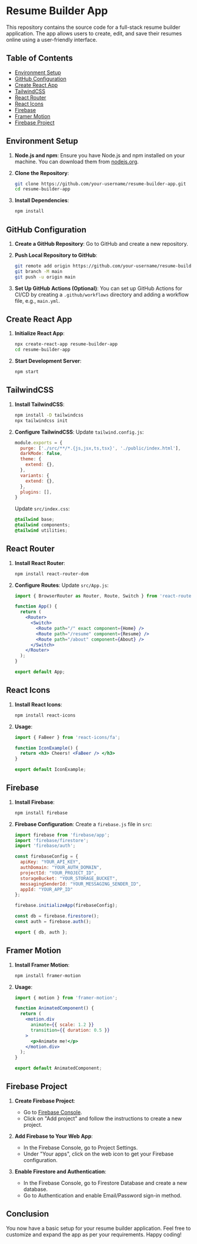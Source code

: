 # Resume Builder App

This repository contains the source code for a full-stack resume builder application. The app allows users to create, edit, and save their resumes online using a user-friendly interface.

## Table of Contents

- [Environment Setup](#environment-setup)
- [GitHub Configuration](#github-configuration)
- [Create React App](#create-react-app)
- [TailwindCSS](#tailwindcss)
- [React Router](#react-router)
- [React Icons](#react-icons)
- [Firebase](#firebase)
- [Framer Motion](#framer-motion)
- [Firebase Project](#firebase-project)

## Environment Setup

1. **Node.js and npm**: Ensure you have Node.js and npm installed on your machine. You can download them from [nodejs.org](https://nodejs.org/).

2. **Clone the Repository**:
    ```bash
    git clone https://github.com/your-username/resume-builder-app.git
    cd resume-builder-app
    ```

3. **Install Dependencies**:
    ```bash
    npm install
    ```

## GitHub Configuration

1. **Create a GitHub Repository**: Go to GitHub and create a new repository.

2. **Push Local Repository to GitHub**:
    ```bash
    git remote add origin https://github.com/your-username/resume-builder-app.git
    git branch -M main
    git push -u origin main
    ```

3. **Set Up GitHub Actions (Optional)**: You can set up GitHub Actions for CI/CD by creating a `.github/workflows` directory and adding a workflow file, e.g., `main.yml`.

## Create React App

1. **Initialize React App**:
    ```bash
    npx create-react-app resume-builder-app
    cd resume-builder-app
    ```

2. **Start Development Server**:
    ```bash
    npm start
    ```

## TailwindCSS

1. **Install TailwindCSS**:
    ```bash
    npm install -D tailwindcss
    npx tailwindcss init
    ```

2. **Configure TailwindCSS**:
    Update `tailwind.config.js`:
    ```js
    module.exports = {
      purge: ['./src/**/*.{js,jsx,ts,tsx}', './public/index.html'],
      darkMode: false,
      theme: {
        extend: {},
      },
      variants: {
        extend: {},
      },
      plugins: [],
    }
    ```

    Update `src/index.css`:
    ```css
    @tailwind base;
    @tailwind components;
    @tailwind utilities;
    ```

## React Router

1. **Install React Router**:
    ```bash
    npm install react-router-dom
    ```

2. **Configure Routes**:
    Update `src/App.js`:
    ```jsx
    import { BrowserRouter as Router, Route, Switch } from 'react-router-dom';

    function App() {
      return (
        <Router>
          <Switch>
            <Route path="/" exact component={Home} />
            <Route path="/resume" component={Resume} />
            <Route path="/about" component={About} />
          </Switch>
        </Router>
      );
    }

    export default App;
    ```

## React Icons

1. **Install React Icons**:
    ```bash
    npm install react-icons
    ```

2. **Usage**:
    ```jsx
    import { FaBeer } from 'react-icons/fa';

    function IconExample() {
      return <h3> Cheers! <FaBeer /> </h3>
    }

    export default IconExample;
    ```

## Firebase

1. **Install Firebase**:
    ```bash
    npm install firebase
    ```

2. **Firebase Configuration**:
    Create a `firebase.js` file in `src`:
    ```js
    import firebase from 'firebase/app';
    import 'firebase/firestore';
    import 'firebase/auth';

    const firebaseConfig = {
      apiKey: "YOUR_API_KEY",
      authDomain: "YOUR_AUTH_DOMAIN",
      projectId: "YOUR_PROJECT_ID",
      storageBucket: "YOUR_STORAGE_BUCKET",
      messagingSenderId: "YOUR_MESSAGING_SENDER_ID",
      appId: "YOUR_APP_ID"
    };

    firebase.initializeApp(firebaseConfig);

    const db = firebase.firestore();
    const auth = firebase.auth();

    export { db, auth };
    ```

## Framer Motion

1. **Install Framer Motion**:
    ```bash
    npm install framer-motion
    ```

2. **Usage**:
    ```jsx
    import { motion } from 'framer-motion';

    function AnimatedComponent() {
      return (
        <motion.div
          animate={{ scale: 1.2 }}
          transition={{ duration: 0.5 }}
        >
          <p>Animate me!</p>
        </motion.div>
      );
    }

    export default AnimatedComponent;
    ```

## Firebase Project

1. **Create Firebase Project**:
    - Go to [Firebase Console](https://console.firebase.google.com/).
    - Click on "Add project" and follow the instructions to create a new project.

2. **Add Firebase to Your Web App**:
    - In the Firebase Console, go to Project Settings.
    - Under "Your apps", click on the web icon to get your Firebase configuration.

3. **Enable Firestore and Authentication**:
    - In the Firebase Console, go to Firestore Database and create a new database.
    - Go to Authentication and enable Email/Password sign-in method.

## Conclusion

You now have a basic setup for your resume builder application. Feel free to customize and expand the app as per your requirements. Happy coding!
